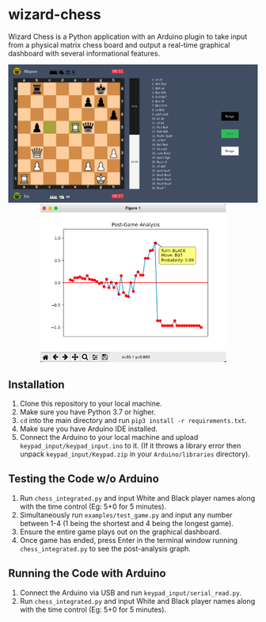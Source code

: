 # wizard-chess

Wizard Chess is a Python application with an Arduino plugin to take input from a physical matrix chess board and output a real-time graphical dashboard with several informational features.

<p align="center">
  <img src="https://github.com/tanishbafna/wizard-chess/blob/main/examples/dashboard.png?raw=True" width="580" alt="accessibility text">
  <img src="https://github.com/tanishbafna/wizard-chess/blob/main/examples/analysis.png?raw=True" width="375" alt="accessibility text">
</p>


## Installation

1. Clone this repository to your local machine.
2. Make sure you have Python 3.7 or higher.
3. `cd` into the main directory and run `pip3 install -r requirements.txt`.
4. Make sure you have Arduino IDE installed.
5. Connect the Arduino to your local machine and upload `keypad_input/keypad_input.ino` to it. (If it throws a library error then unpack `keypad_input/Keypad.zip` in your `Arduino/libraries` directory).

## Testing the Code w/o Arduino
1. Run `chess_integrated.py` and input White and Black player names along with the time control (Eg: 5+0 for 5 minutes).
2. Simultaneously run `examples/test_game.py` and input any number between 1-4 (1 being the shortest and 4 being the longest game).
3. Ensure the entire game plays out on the graphical dashboard. 
4. Once game has ended, press Enter in the terminal window running `chess_integrated.py` to see the post-analysis graph.

## Running the Code with Arduino
1. Connect the Arduino via USB and run `keypad_input/serial_read.py`.
2. Run `chess_integrated.py` and input White and Black player names along with the time control (Eg: 5+0 for 5 minutes).
